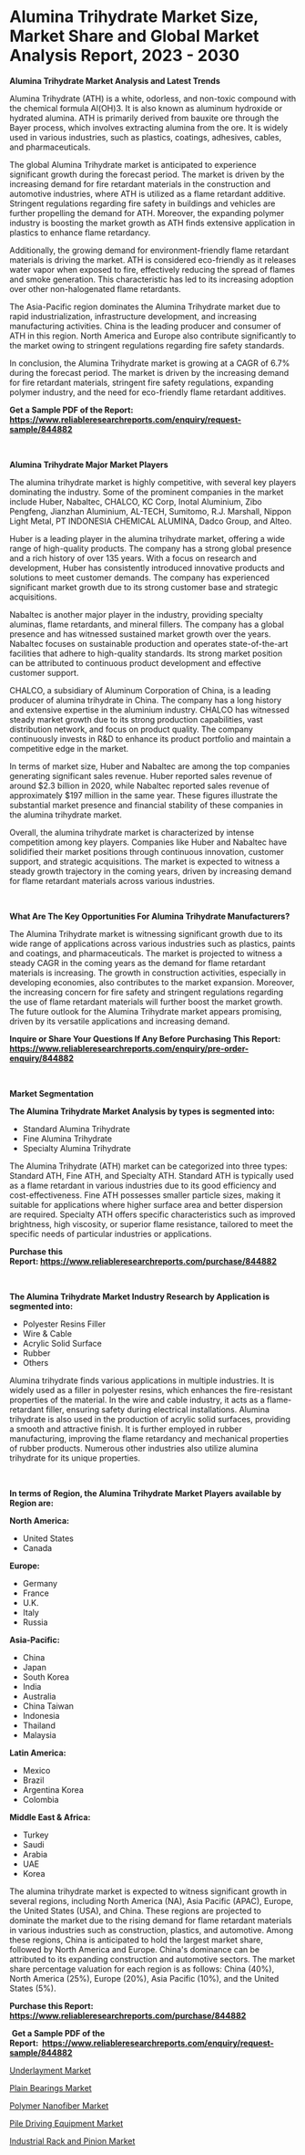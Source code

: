 <p><h1>Alumina Trihydrate Market Size, Market Share and Global Market Analysis Report, 2023 - 2030</h1></p><p><strong>Alumina Trihydrate Market Analysis and Latest Trends</strong></p>
<p><p>Alumina Trihydrate (ATH) is a white, odorless, and non-toxic compound with the chemical formula Al(OH)3. It is also known as aluminum hydroxide or hydrated alumina. ATH is primarily derived from bauxite ore through the Bayer process, which involves extracting alumina from the ore. It is widely used in various industries, such as plastics, coatings, adhesives, cables, and pharmaceuticals.</p><p>The global Alumina Trihydrate market is anticipated to experience significant growth during the forecast period. The market is driven by the increasing demand for fire retardant materials in the construction and automotive industries, where ATH is utilized as a flame retardant additive. Stringent regulations regarding fire safety in buildings and vehicles are further propelling the demand for ATH. Moreover, the expanding polymer industry is boosting the market growth as ATH finds extensive application in plastics to enhance flame retardancy.</p><p>Additionally, the growing demand for environment-friendly flame retardant materials is driving the market. ATH is considered eco-friendly as it releases water vapor when exposed to fire, effectively reducing the spread of flames and smoke generation. This characteristic has led to its increasing adoption over other non-halogenated flame retardants.</p><p>The Asia-Pacific region dominates the Alumina Trihydrate market due to rapid industrialization, infrastructure development, and increasing manufacturing activities. China is the leading producer and consumer of ATH in this region. North America and Europe also contribute significantly to the market owing to stringent regulations regarding fire safety standards.</p><p>In conclusion, the Alumina Trihydrate market is growing at a CAGR of 6.7% during the forecast period. The market is driven by the increasing demand for fire retardant materials, stringent fire safety regulations, expanding polymer industry, and the need for eco-friendly flame retardant additives.</p></p>
<p><strong>Get a Sample PDF of the Report:&nbsp; <a href="https://www.reliableresearchreports.com/enquiry/request-sample/844882">https://www.reliableresearchreports.com/enquiry/request-sample/844882</a></strong></p>
<p>&nbsp;</p>
<p><strong>Alumina Trihydrate Major Market Players</strong></p>
<p><p>The alumina trihydrate market is highly competitive, with several key players dominating the industry. Some of the prominent companies in the market include Huber, Nabaltec, CHALCO, KC Corp, Inotal Aluminium, Zibo Pengfeng, Jianzhan Aluminium, AL-TECH, Sumitomo, R.J. Marshall, Nippon Light Metal, PT INDONESIA CHEMICAL ALUMINA, Dadco Group, and Alteo.</p><p>Huber is a leading player in the alumina trihydrate market, offering a wide range of high-quality products. The company has a strong global presence and a rich history of over 135 years. With a focus on research and development, Huber has consistently introduced innovative products and solutions to meet customer demands. The company has experienced significant market growth due to its strong customer base and strategic acquisitions.</p><p>Nabaltec is another major player in the industry, providing specialty aluminas, flame retardants, and mineral fillers. The company has a global presence and has witnessed sustained market growth over the years. Nabaltec focuses on sustainable production and operates state-of-the-art facilities that adhere to high-quality standards. Its strong market position can be attributed to continuous product development and effective customer support.</p><p>CHALCO, a subsidiary of Aluminum Corporation of China, is a leading producer of alumina trihydrate in China. The company has a long history and extensive expertise in the aluminium industry. CHALCO has witnessed steady market growth due to its strong production capabilities, vast distribution network, and focus on product quality. The company continuously invests in R&D to enhance its product portfolio and maintain a competitive edge in the market.</p><p>In terms of market size, Huber and Nabaltec are among the top companies generating significant sales revenue. Huber reported sales revenue of around $2.3 billion in 2020, while Nabaltec reported sales revenue of approximately $197 million in the same year. These figures illustrate the substantial market presence and financial stability of these companies in the alumina trihydrate market.</p><p>Overall, the alumina trihydrate market is characterized by intense competition among key players. Companies like Huber and Nabaltec have solidified their market positions through continuous innovation, customer support, and strategic acquisitions. The market is expected to witness a steady growth trajectory in the coming years, driven by increasing demand for flame retardant materials across various industries.</p></p>
<p>&nbsp;</p>
<p><strong>What Are The Key Opportunities For Alumina Trihydrate Manufacturers?</strong></p>
<p><p>The Alumina Trihydrate market is witnessing significant growth due to its wide range of applications across various industries such as plastics, paints and coatings, and pharmaceuticals. The market is projected to witness a steady CAGR in the coming years as the demand for flame retardant materials is increasing. The growth in construction activities, especially in developing economies, also contributes to the market expansion. Moreover, the increasing concern for fire safety and stringent regulations regarding the use of flame retardant materials will further boost the market growth. The future outlook for the Alumina Trihydrate market appears promising, driven by its versatile applications and increasing demand.</p></p>
<p><strong>Inquire or Share Your Questions If Any Before Purchasing This Report: <a href="https://www.reliableresearchreports.com/enquiry/pre-order-enquiry/844882">https://www.reliableresearchreports.com/enquiry/pre-order-enquiry/844882</a></strong></p>
<p>&nbsp;</p>
<p><strong>Market Segmentation</strong></p>
<p><strong>The Alumina Trihydrate Market Analysis by types is segmented into:</strong></p>
<p><ul><li>Standard Alumina Trihydrate</li><li>Fine Alumina Trihydrate</li><li>Specialty Alumina Trihydrate</li></ul></p>
<p><p>The Alumina Trihydrate (ATH) market can be categorized into three types: Standard ATH, Fine ATH, and Specialty ATH. Standard ATH is typically used as a flame retardant in various industries due to its good efficiency and cost-effectiveness. Fine ATH possesses smaller particle sizes, making it suitable for applications where higher surface area and better dispersion are required. Specialty ATH offers specific characteristics such as improved brightness, high viscosity, or superior flame resistance, tailored to meet the specific needs of particular industries or applications.</p></p>
<p><strong>Purchase this Report:&nbsp;<a href="https://www.reliableresearchreports.com/purchase/844882">https://www.reliableresearchreports.com/purchase/844882</a></strong></p>
<p>&nbsp;</p>
<p><strong>The Alumina Trihydrate Market Industry Research by Application is segmented into:</strong></p>
<p><ul><li>Polyester Resins Filler</li><li>Wire & Cable</li><li>Acrylic Solid Surface</li><li>Rubber</li><li>Others</li></ul></p>
<p><p>Alumina trihydrate finds various applications in multiple industries. It is widely used as a filler in polyester resins, which enhances the fire-resistant properties of the material. In the wire and cable industry, it acts as a flame-retardant filler, ensuring safety during electrical installations. Alumina trihydrate is also used in the production of acrylic solid surfaces, providing a smooth and attractive finish. It is further employed in rubber manufacturing, improving the flame retardancy and mechanical properties of rubber products. Numerous other industries also utilize alumina trihydrate for its unique properties.</p></p>
<p>&nbsp;</p>
<p><strong>In terms of Region, the Alumina Trihydrate Market Players available by Region are:</strong></p>
<p>
    <p> <strong> North America: </strong>
        <ul>
            <li>United States</li>
            <li>Canada</li>
        </ul>
        </p> 
    <p> <strong> Europe: </strong>
        <ul>
            <li>Germany</li>
            <li>France</li>
            <li>U.K.</li>
            <li>Italy</li>
            <li>Russia</li>
        </ul>
        </p> 
    <p> <strong> Asia-Pacific: </strong>
        <ul>
            <li>China</li>
            <li>Japan</li>
            <li>South Korea</li>
            <li>India</li>
            <li>Australia</li>
            <li>China Taiwan</li>
            <li>Indonesia</li>
            <li>Thailand</li>
            <li>Malaysia</li>
        </ul>
        </p> 
    <p> <strong> Latin America: </strong>
        <ul>
            <li>Mexico</li>
            <li>Brazil</li>
            <li>Argentina Korea</li>
            <li>Colombia</li>
        </ul>
        </p> 
    <p> <strong> Middle East & Africa: </strong>
        <ul>
            <li>Turkey</li>
            <li>Saudi</li>
            <li>Arabia</li>
            <li>UAE</li>
            <li>Korea</li>
        </ul>
    </p>
    </p>
<p><p>The alumina trihydrate market is expected to witness significant growth in several regions, including North America (NA), Asia Pacific (APAC), Europe, the United States (USA), and China. These regions are projected to dominate the market due to the rising demand for flame retardant materials in various industries such as construction, plastics, and automotive. Among these regions, China is anticipated to hold the largest market share, followed by North America and Europe. China's dominance can be attributed to its expanding construction and automotive sectors. The market share percentage valuation for each region is as follows: China (40%), North America (25%), Europe (20%), Asia Pacific (10%), and the United States (5%).</p></p>
<p><strong>Purchase this Report: <a href="https://www.reliableresearchreports.com/purchase/844882">https://www.reliableresearchreports.com/purchase/844882</a></strong></p>
<p>&nbsp;<strong>Get a Sample PDF of the Report:&nbsp;&nbsp;<a href="https://www.reliableresearchreports.com/enquiry/request-sample/844882">https://www.reliableresearchreports.com/enquiry/request-sample/844882</a></strong></p>
<p><strong></strong></p>
<p><p><a href="https://github.com/aasishrp01/Market-Research-Report-List-1/blob/main/underlayment-market.md">Underlayment Market</a></p><p><a href="https://medium.com/@bradomar67436/plain-bearings-market-insights-into-market-cagr-market-trends-and-growth-strategies-469a254e4bcf">Plain Bearings Market</a></p><p><a href="https://github.com/aashishrp02/Market-Research-Report-List-1/blob/main/polymer-nanofiber-market.md">Polymer Nanofiber Market</a></p><p><a href="https://medium.com/@jaremington56468/pile-driving-equipment-market-trends-and-market-analysis-forecasted-for-period-2023-2030-00e78d4933e8">Pile Driving Equipment Market</a></p><p><a href="https://medium.com/@colinom786578/industrial-rack-and-pinion-market-outlook-industry-overview-and-forecast-2023-to-2030-873804589b7c">Industrial Rack and Pinion Market</a></p></p>